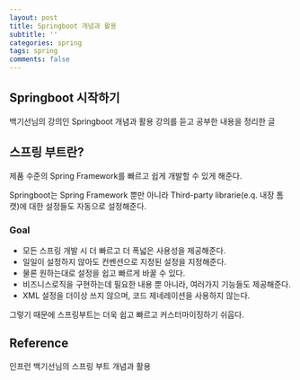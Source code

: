 ```yaml
---
layout: post
title: Springboot 개념과 활용
subtitle: ''
categories: spring
tags: spring
comments: false
---
```


## Springboot 시작하기

백기선님의 강의인 Springboot 개념과 활용 강의를 듣고 공부한 내용을 정리한 글

## 스프링 부트란?

제품 수준의 Spring Framework를 빠르고 쉽게 개발할 수 있게 해준다.

Springboot는 Spring Framework 뿐만 아니라 Third-party librarie(e.q. 내장 톰캣)에 대한 설정들도 자동으로 설정해준다.

### Goal

- 모든 스프링 개발 시 더 빠르고 더 폭넓은 사용성을 제공해준다.
- 일일이 설정하지 않아도 컨벤션으로 지정된 설정을 지정해준다.
- 물론 원하는대로 설정을 쉽고 빠르게 바꿀 수 있다.
- 비즈니스로직을 구현하는데 필요한 내용 뿐 아니라, 여러가지 기능들도 제공해준다.
- XML 설정을 더이상 쓰지 않으며, 코드 제네레이션을 사용하지 않는다.

그렇기 때문에 스프링부트는 더욱 쉽고 빠르고 커스터마이징하기 쉬웁다.

## Reference

인프런 백기선님의 스프링 부트 개념과 활용
